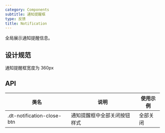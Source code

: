 ```yaml
---
category: Components
subtitle: 通知提醒框
type: 反馈
title: Notification
---
```


全局展示通知提醒信息。

## 设计规范

通知提醒框宽度为 360px

## API

|类名  |说明  |使用示例  |
|---------|---------|---------|
|.dt-notification-close-btn  | 通知提醒框中全部关闭按钮样式   | 全部关闭   |
